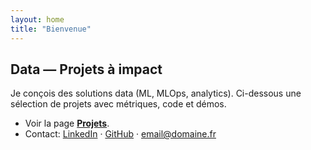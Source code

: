 ```yaml
---
layout: home
title: "Bienvenue"
---
```


## Data — Projets à impact

Je conçois des solutions data (ML, MLOps, analytics). Ci-dessous une sélection de projets avec métriques, code et démos.

- Voir la page **[Projets](./projets)**.
- Contact: [LinkedIn](https://www.linkedin.com/in/tonprofil) · [GitHub](https://github.com/ton-utilisateur) · email@domaine.fr
